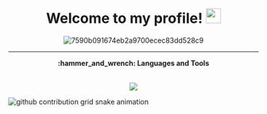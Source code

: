 <h1 align="center">
  Welcome to my profile!
  <img src="https://projectpokemon.org/images/normal-sprite/pikachu.gif" width="30px"/>
</h1>

<div align="center">
  
![7590b091674eb2a9700ecec83dd528c9](https://github.com/user-attachments/assets/37f31f50-526c-41c2-9d6a-22d95084f996)
  
</div>


---
<div align="center"><b>:hammer_and_wrench: Languages and Tools</b></div>
<br>


<p align="center">
  <a href="https://skillicons.dev">
    <img src="https://skillicons.dev/icons?i=python,java,html,css,js,c,cpp,arduino,mysql,gamemakerstudio" />
  </a>
</p>

<picture>
  <source media="(prefers-color-scheme: dark)" srcset="https://raw.githubusercontent.com/GabrielBoscoDeolindo/GabrielBoscoDeolindo/output/github-contribution-grid-snake-dark.svg">
  <source media="(prefers-color-scheme: light)" srcset="https://raw.githubusercontent.com/GabrielBoscoDeolindo/GabrielBoscoDeolindo/output/github-contribution-grid-snake-light.svg">
  <img alt="github contribution grid snake animation" src="https://raw.githubusercontent.com/GabrielBoscoDeolindo/YourUser/output/github-contribution-grid-snake.svg">
</picture>
<!---
GabrielBoscoDeolindo/GabrielBoscoDeolindo is a ✨ special ✨ repository because its `README.md` (this file) appears on your GitHub profile.
You can click the Preview link to take a look at your changes.
--->
